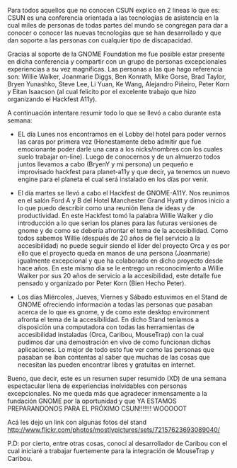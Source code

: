 <!---
$"metadata"$
{"md": true, "upload_date": "2010-03-29 21:42:57", "title": "CSUN+GNOME Hackfest: Que experiencia maravillosa", "draft": false, "slug": "csungnome-hackfest-que-experiencia-maravillosa", "tags": ["a11y", "csun10", "gnome"]}
$"metadata"$
-->
Para todos aquellos que no conocen CSUN explico en 2 lineas lo que es: CSUN es una conferencia orientada a las tecnologías de asistencia en la cual miles de personas de todas partes del mundo se congregan para dar a conocer o conocer las nuevas tecnologías que se han desarrollado y que dan soporte a las personas con cualquier tipo de discapacidad.

Gracias al soporte de la GNOME Foundation me fue posible estar presente en dicha conferencia y compartir con un grupo de personas excepcionales experiencias a su vez magnificas. Las  personas a las que hago referencia son: Willie Walker, Joanmarie Diggs, Ben Konrath, Mike Gorse, Brad Taylor, Bryen Yunashko, Steve Lee, Li Yuan, Ke Wang, Alejandro Piñeiro, Peter Korn y Eitan Isaacson (al cual felicito por el excelente trabajo que hizo organizando el Hackfest A11y).

A continuación intentare resumir todo lo que se llevó a cabo durante esta semana:

* EL día Lunes nos encontramos en el Lobby del hotel para poder vernos las caras por primera vez (Honestamente debo admitir que fue emocionante poder darle una cara a los nicks/nombres con los cuales suelo trabajar on-line). Luego de conocernos y de un almuerzo todos juntos llevamos a cabo (BryenY y mi persona) un pequeño e improvisado hackfest para planet-a11y y que decir, ya tenemos un nuevo engine para el planeta el cual será instalado en los días por venir.

* El día martes se llevó a cabo el Hackfest de GNOME-A11Y. Nos reunimos en el salón Ford A y B del Hotel Manchester Grand Hyatt y dimos inicio a lo que puedo describir como una reunión llena de ideas y de productividad. En este Hackfest tomó la palabra Willie Walker y dio introducción a lo que serian los planes para las futuras versiones de gnome y de como se debería afrontar el tema de la accesibilidad. Como todos sabemos Willie (después de 20 años de fiel servicio a la accesibilidad) no puede seguir siendo el líder del proyecto Orca y es por ello que el proyecto queda en manos de una persona (Joanmarie) igualmente excepcional y que ha colaborado en dicho proyecto desde hace años. En este mismo día se le entrego un reconocimiento a Willie Walker por sus 20 años de servicio a la accesibilidad, este detalle fue pensado y organizado por Peter Korn (Bien Hecho Peter).

* Los días Miércoles, Jueves, Viernes y Sábado estuvimos en el Stand de GNOME ofreciendo información a todas las personas que pasaban acerca de lo que es gnome, y de como este desktop environment afronta el tema de la accesibilidad. En dicho Stand teníamos a disposición una computadora con todas las herramientas de accesibilidad instaladas (Orca, Caribou, MouseTrap) con la cual pudimos dar una demostración en vivo de como funcionan dichas aplicaciones. Lo mejor de todo esto fue ver como las personas que pasaban se iban contentas al saber que muchas de las cosas que necesitan las pueden encontrar libres y gratuitas en internet.

Bueno, que decir, este es un resumen super resumido (XD) de una semana espectacular llena de experiencias inolvidables con personas excepcionales. No me queda más que agradecer inmensamente a la fundación GNOME por la oportunidad y que YA ESTAMOS PREPARANDONOS PARA EL PRÓXIMO CSUN!!!!!!! WOOOOOT

Acá les dejo un link con algunas fotos del stand <a href="http://www.flickr.com/photos/mostlypictures/sets/72157623693089040/">http://www.flickr.com/photos/mostlypictures/sets/72157623693089040/</a>

P.D: por cierto, entre otras cosas, conocí al desarrollador de Caribou con el cual iniciaré a trabajar fuertemente para la integración de MouseTrap y Caribou.